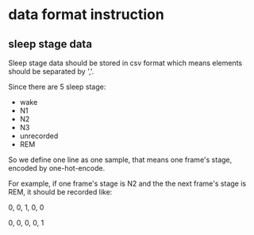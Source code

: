 # data format instruction

## sleep stage data
Sleep stage data should be stored in csv format which means elements should be separated by ','.

Since there are 5 sleep stage:
- wake
- N1
- N2
- N3
- unrecorded
- REM

So we define one line as one sample, that means one frame's stage, encoded by one-hot-encode.

For example, if one frame's stage is N2 and the the next frame's stage is REM, it should be recorded like:

0, 0, 1, 0, 0

0, 0, 0, 0, 1
